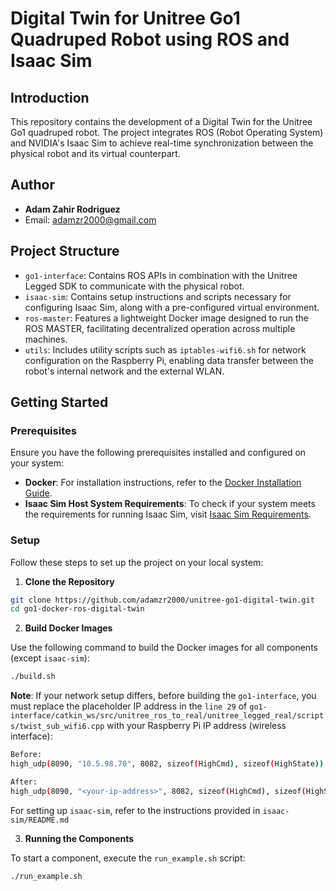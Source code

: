 # Digital Twin for Unitree Go1 Quadruped Robot using ROS and Isaac Sim

## Introduction

This repository contains the development of a Digital Twin for the Unitree Go1 quadruped robot. The project integrates ROS (Robot Operating System) and NVIDIA's Isaac Sim to achieve real-time synchronization between the physical robot and its virtual counterpart.

## Author

- **Adam Zahir Rodriguez**
- Email: adamzr2000@gmail.com

## Project Structure

- `go1-interface`: Contains ROS APIs in combination with the Unitree Legged SDK to communicate with the physical robot.
- `isaac-sim`: Contains setup instructions and scripts necessary for configuring Isaac Sim, along with a pre-configured virtual environment.
- `ros-master`: Features a lightweight Docker image designed to run the ROS MASTER, facilitating decentralized operation across multiple machines.
- `utils`: Includes utility scripts such as `iptables-wifi6.sh` for network configuration on the Raspberry Pi, enabling data transfer between the robot's internal network and the external WLAN.


## Getting Started

### Prerequisites

Ensure you have the following prerequisites installed and configured on your system:

- **Docker**: For installation instructions, refer to the [Docker Installation Guide](https://docs.docker.com/engine/install/ubuntu/).
- **Isaac Sim Host System Requirements**: To check if your system meets the requirements for running Isaac Sim, visit [Isaac Sim Requirements](https://docs.omniverse.nvidia.com/isaacsim/latest/installation/requirements.html).


### Setup

Follow these steps to set up the project on your local system:

1. **Clone the Repository**

```bash
git clone https://github.com/adamzr2000/unitree-go1-digital-twin.git
cd go1-docker-ros-digital-twin
```

2. **Build Docker Images**

Use the following command to build the Docker images for all components (except `isaac-sim`):

```bash
./build.sh
```

**Note**: If your network setup differs, before building the `go1-interface`, you must replace the placeholder IP address in the `line 29` of `go1-interface/catkin_ws/src/unitree_ros_to_real/unitree_legged_real/scripts/twist_sub_wifi6.cpp` with your Raspberry Pi IP address (wireless interface):

```bash
Before: 
high_udp(8090, "10.5.98.70", 8082, sizeof(HighCmd), sizeof(HighState))

After: 
high_udp(8090, "<your-ip-address>", 8082, sizeof(HighCmd), sizeof(HighState))
```

For setting up `isaac-sim`, refer to the instructions provided in `isaac-sim/README.md`


3. **Running the Components**

To start a component, execute the `run_example.sh` script:

```bash
./run_example.sh
```